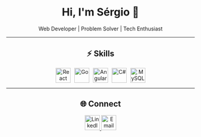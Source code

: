 <h1 align="center">Hi, I'm Sérgio 👋</h1>
<p align="center">Web Developer | Problem Solver | Tech Enthusiast</p>

---

<h2 align="center">⚡ Skills</h2>
<p align="center" style="display: flex; justify-content: center; gap: 10px;">
  <img src="https://cdn.jsdelivr.net/gh/devicons/devicon/icons/react/react-original.svg" alt="React" width="40" height="40" />
  <img src="https://cdn.jsdelivr.net/gh/devicons/devicon/icons/go/go-original.svg" alt="Go" width="40" height="40" />
  <img src="https://cdn.jsdelivr.net/gh/devicons/devicon/icons/angularjs/angularjs-original.svg" alt="Angular" width="40" height="40" />
  <img src="https://cdn.jsdelivr.net/gh/devicons/devicon/icons/csharp/csharp-original.svg" alt="C#" width="40" height="40" />
  <img src="https://cdn.jsdelivr.net/gh/devicons/devicon/icons/mysql/mysql-original.svg" alt="MySQL" width="40" height="40" />
</p>

---

<h2 align="center">🌐 Connect</h2>
<p align="center">
  <a href="https://www.linkedin.com/in/sergio-rbf/" target="_blank">
    <img src="https://cdn.jsdelivr.net/gh/devicons/devicon/icons/linkedin/linkedin-original.svg" alt="LinkedIn" width="40" height="40" />
  </a>
  <a href="mailto:contato.sergiorbf@gmail.com">
    <img src="https://cdn.jsdelivr.net/gh/devicons/devicon/icons/google/google-original.svg" alt="Email" width="40" height="40" />
  </a>
</p>
